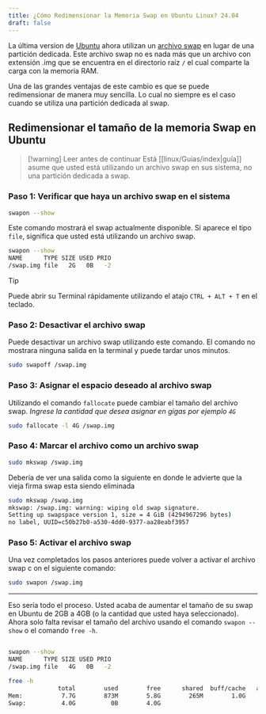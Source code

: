 ```yaml
---
title: ¿Cómo Redimensionar la Memoria Swap en Ubuntu Linux? 24.04
draft: false
---
```


La última version de [Ubuntu](https://ubuntu.com/) ahora utilizan un [archivo swap](https://help.ubuntu.com/community/SwapFaq) en lugar de una partición dedicada.
Este archivo swap no es nada más que un archivo con extensión .img que se encuentra en el directorio raíz `/` el cual comparte la carga con la memoria RAM.

Una de las grandes ventajas de este cambio es que se puede redimensionar de manera muy sencilla. Lo cual no siempre es el caso cuando se utiliza una partición dedicada al swap.

## Redimensionar el tamaño de la memoria Swap en Ubuntu

>[!warning] Leer antes de continuar
>Está [[linux/Guias/index|guía]] asume que usted está utilizando un archivo swap en sus sistema, no una partición dedicada a swap.

### Paso 1: Verificar que haya un archivo swap en el sistema

```bash
swapon --show
```

Este comando mostrará el swap actualmente disponible. Si aparece el tipo `file`, significa que usted está utilizando un archivo swap.

```bash title="Ejemplo" /file/ /TYPE/
swapon --show
NAME      TYPE SIZE USED PRIO
/swap.img file   2G   0B   -2
```

>[!tip]
>Puede abrir su Terminal rápidamente utilizando el atajo `CTRL + ALT + T` en el teclado.

### Paso 2: Desactivar el archivo swap

Puede desactivar un archivo swap utilizando este comando. El comando no mostrara ninguna salida en la terminal y puede tardar unos minutos.

```bash
sudo swapoff /swap.img
```

### Paso 3: Asignar el espacio deseado al archivo swap

Utilizando el comando `fallocate` puede cambiar el tamaño del archivo swap.
*Ingrese la cantidad que desea asignar en gigas por ejemplo `4G`*

```bash /4G/
sudo fallocate -l 4G /swap.img
```

### Paso 4: Marcar el archivo como un archivo swap

```bash
sudo mkswap /swap.img
```

Debería de ver una salida como la siguiente en donde le advierte que la vieja firma swap esta siendo eliminada

```bash title="Ejemplo" {2-4}
sudo mkswap /swap.img
mkswap: /swap.img: warning: wiping old swap signature.
Setting up swapspace version 1, size = 4 GiB (4294967296 bytes)
no label, UUID=c50b27b0-a530-4dd0-9377-aa28eabf3957
```

### Paso 5: Activar el archivo swap

Una vez completados los pasos anteriores puede volver a activar el archivo swap c on el siguiente comando:

```bash
sudo swapon /swap.img
```

---

Eso sería todo el proceso. Usted acaba de aumentar el tamaño de su swap en Ubuntu de 2GB a 4GB (o la cantidad que usted haya seleccionado). Ahora solo falta revisar el tamaño del archivo usando el comando `swapon --show` o el comando `free -h`.

```bash title="Ejemplo swapon"

swapon --show
NAME      TYPE SIZE USED PRIO
/swap.img file   4G   0B   -2

```
```bash title="Ejemplo free"
free -h
              total        used        free      shared  buff/cache   available
Mem:           7.7G        873M        5.8G        265M        1.0G        6.3G
Swap:          4.0G          0B        4.0G
```
